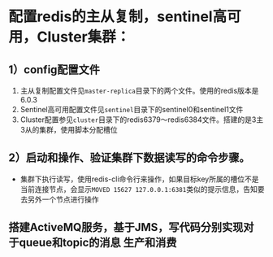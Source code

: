# 配置redis的主从复制，sentinel高可用，Cluster集群： 
## 1）config配置文件
1. 主从复制配置文件见`master-replica`目录下的两个文件。使用的redis版本是6.0.3
2. Sentinel高可用配置文件见`sentinel`目录下的sentinel0和sentinel1文件
3. Cluster配置参见`cluster`目录下的redis6379～redis6384文件。搭建的是3主3从的集群，使用脚本分配槽位
## 2）启动和操作、验证集群下数据读写的命令步骤。
* 集群下执行读写，使用redis-cli命令行来操作，如果目标key所属的槽位不是当前连接节点，会显示`MOVED 15627 127.0.0.1:6381`类似的提示信息，告知要去另外一个节点进行操作

## 搭建ActiveMQ服务，基于JMS，写代码分别实现对于queue和topic的消息 生产和消费
